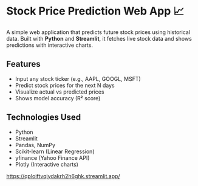 # Stock Price Prediction Web App 📈
A simple web application that predicts future stock prices using historical data. Built with **Python** and **Streamlit**, it fetches live stock data and shows predictions with interactive charts.
## Features
- Input any stock ticker (e.g., AAPL, GOOGL, MSFT)
- Predict stock prices for the next N days
- Visualize actual vs predicted prices
- Shows model accuracy (R² score)
## Technologies Used
- Python
- Streamlit
- Pandas, NumPy
- Scikit-learn (Linear Regression)
- yfinance (Yahoo Finance API)
- Plotly (Interactive charts)

https://qploiftvqiydakrh2h6ghk.streamlit.app/
